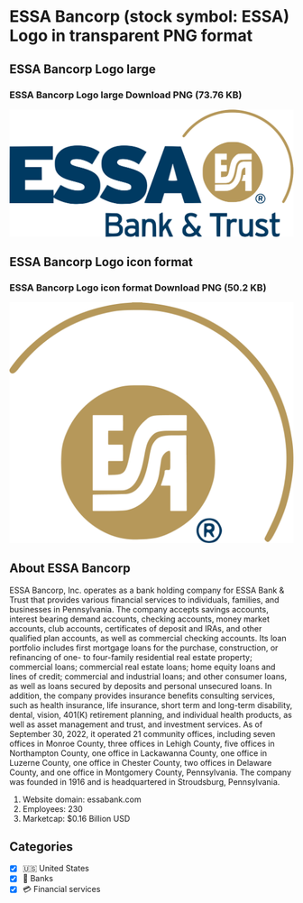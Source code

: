 # ESSA Bancorp (stock symbol: ESSA) Logo in transparent PNG format

## ESSA Bancorp Logo large

### ESSA Bancorp Logo large Download PNG (73.76 KB)

![ESSA Bancorp Logo large Download PNG (73.76 KB)](/img/orig/ESSA_BIG-54aa3361.png)

## ESSA Bancorp Logo icon format

### ESSA Bancorp Logo icon format Download PNG (50.2 KB)

![ESSA Bancorp Logo icon format Download PNG (50.2 KB)](/img/orig/ESSA-3b324200.png)

## About ESSA Bancorp

ESSA Bancorp, Inc. operates as a bank holding company for ESSA Bank & Trust that provides various financial services to individuals, families, and businesses in Pennsylvania. The company accepts savings accounts, interest bearing demand accounts, checking accounts, money market accounts, club accounts, certificates of deposit and IRAs, and other qualified plan accounts, as well as commercial checking accounts. Its loan portfolio includes first mortgage loans for the purchase, construction, or refinancing of one- to four-family residential real estate property; commercial loans; commercial real estate loans; home equity loans and lines of credit; commercial and industrial loans; and other consumer loans, as well as loans secured by deposits and personal unsecured loans. In addition, the company provides insurance benefits consulting services, such as health insurance, life insurance, short term and long-term disability, dental, vision, 401(K) retirement planning, and individual health products, as well as asset management and trust, and investment services. As of September 30, 2022, it operated 21 community offices, including seven offices in Monroe County, three offices in Lehigh County, five offices in Northampton County, one office in Lackawanna County, one office in Luzerne County, one office in Chester County, two offices in Delaware County, and one office in Montgomery County, Pennsylvania. The company was founded in 1916 and is headquartered in Stroudsburg, Pennsylvania.

1. Website domain: essabank.com
2. Employees: 230
3. Marketcap: $0.16 Billion USD


## Categories
- [x] 🇺🇸 United States
- [x] 🏦 Banks
- [x] 💳 Financial services
